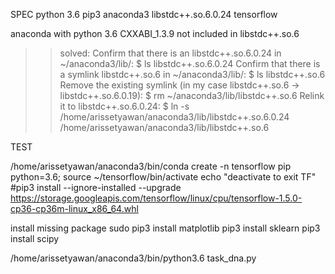 SPEC
  python 3.6
  pip3
  anaconda3
  libstdc++.so.6.0.24
  tensorflow

anaconda with python 3.6
CXXABI_1.3.9 not included in libstdc++.so.6
>> solved:
    Confirm that there is an libstdc++.so.6.0.24 in ~/anaconda3/lib/:
    $ ls libstdc++.so.6.0.24
    Confirm that there is a symlink libstdc++.so.6 in ~/anaconda3/lib/:
    $ ls libstdc++.so.6
    Remove the existing symlink (in my case libstdc++.so.6 -> libstdc++.so.6.0.19):
    $ rm ~/anaconda3/lib/libstdc++.so.6
    Relink it to libstdc++.so.6.0.24:
    $ ln -s /home/arissetyawan/anaconda3/lib/libstdc++.so.6.0.24 /home/arissetyawan/anaconda3/lib/libstdc++.so.6

TEST

/home/arissetyawan/anaconda3/bin/conda create -n tensorflow pip python=3.6;
source ~/tensorflow/bin/activate
echo "deactivate to exit TF" 
#pip3 install --ignore-installed --upgrade https://storage.googleapis.com/tensorflow/linux/cpu/tensorflow-1.5.0-cp36-cp36m-linux_x86_64.whl

install missing package
sudo pip3 install matplotlib
pip3 install sklearn
pip3 install scipy

/home/arissetyawan/anaconda3/bin/python3.6 task_dna.py
